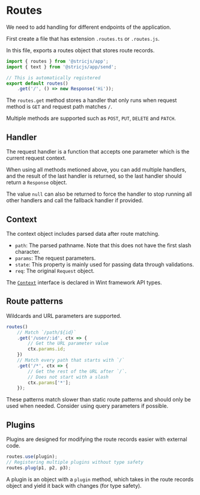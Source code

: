 # Routes
We need to add handling for different endpoints of the application.

First create a file that has extension `.routes.ts` or `.routes.js`.

In this file, exports a routes object that stores route records.
```ts
import { routes } from '@stricjs/app';
import { text } from '@stricjs/app/send';

// This is automatically registered
export default routes()
    .get('/', () => new Response('Hi'));
```

The `routes.get` method stores a handler that only runs when 
request method is `GET` and request path matches `/`.

Multiple methods are supported such as `POST`, `PUT`, `DELETE` and `PATCH`.

## Handler
The request handler is a function that accepts one parameter 
which is the current request context.

When using all methods metioned above, you can add multiple 
handlers, and the result of the last handler is returned, so the
last handler should return a `Response` object.

The value `null` can also be returned to force the handler to stop
running all other handlers and call the fallback handler if provided.

## Context
The context object includes parsed data after route matching.
- `path`: The parsed pathname. Note that this does not have the first slash character.
- `params`: The request parameters.
- `state`: This property is mainly used for passing data through validations.
- `req`: The original `Request` object.

The [`Context`](//github.com/aquapi/wint/blob/main/src/framework/types.ts) interface is declared in Wint framework API types.

## Route patterns
Wildcards and URL parameters are supported.
```ts
routes()
    // Match `/path/${id}`
    .get('/user/:id', ctx => {
        // Get the URL parameter value
        ctx.params.id;
    })
    // Match every path that starts with `/`
    .get('/*', ctx => {
        // Get the rest of the URL after `/`.
        // Does not start with a slash
        ctx.params['*'];
    });
```

These patterns match slower than static route patterns and should only 
be used when needed. Consider using query parameters if possible.

## Plugins
Plugins are designed for modifying the route records easier with external code.
```ts
routes.use(plugin);
// Registering multiple plugins without type safety
routes.plug(p1, p2, p3);
```

A plugin is an object with a `plugin` method, which takes in the route records object and yield it back with changes (for type safety).
